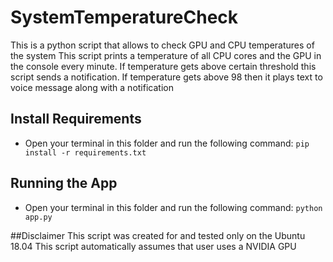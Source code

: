 # SystemTemperatureCheck
This is a python script that allows to check GPU and CPU temperatures of the system
This script prints a temperature of all CPU cores and the GPU in the console every minute. 
If temperature gets above certain threshold this script sends a notification.
If temperature gets above 98 then it plays text to voice message along with a notification

## Install Requirements
- Open your terminal in this folder and run the following command:
`pip install -r requirements.txt`

## Running the App
- Open your terminal in this folder and run the following command:
`python app.py`

##Disclaimer
This script was created for and tested only on the Ubuntu 18.04
This script automatically assumes that user uses a NVIDIA GPU
